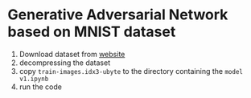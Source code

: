# Generative Adversarial Network based on MNIST dataset

1. Download dataset from [website](http://yann.lecun.com/exdb/mnist/)
2. decompressing the dataset
3. copy `train-images.idx3-ubyte` to the directory containing the `model v1.ipynb`
4. run the code
